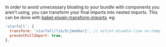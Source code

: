 In order to avoid unnecessary bloating to your bundle with components you aren\'t using, you can transform your final imports into nested imports. This can be done with [babel-plugin-transform-imports]((https://www.npmjs.com/package/babel-plugin-transform-imports|true)). eg:

```js
'starfall': {
  transform: 'starfall/lib/$\{member}', // eslint-disable-line no-template-curly-in-string
  preventFullImport: true,
},
```
